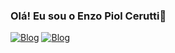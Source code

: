 ### Olá! Eu sou o Enzo Piol Cerutti👋

[![Blog](https://img.shields.io/website-up-down-green-red/http/monip.org.svg)](https://www.linkedin.com/in/enzo-piol-cerutti-b4ba8a345/)
[![Blog](https://img.shields.io/website-up-down-green-red/http/monip.org.svg)](https://www.instagram.com)
